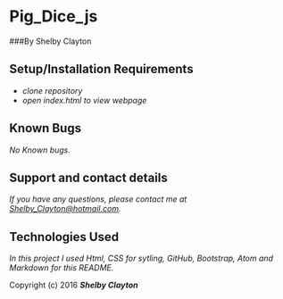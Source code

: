 # Pig_Dice_js
###By Shelby Clayton


## Setup/Installation Requirements

* _clone repository_
* _open index.html to view webpage_


## Known Bugs

_No Known bugs._

## Support and contact details

_If you have any questions, please contact me at Shelby_Clayton@hotmail.com._

## Technologies Used

_In this project I used Html, CSS for sytling, GitHub, Bootstrap, Atom and Markdown for this README._


Copyright (c) 2016 **_Shelby Clayton_**
